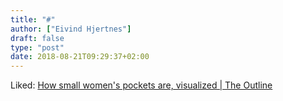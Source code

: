 ```yaml
---
title: "#"
author: ["Eivind Hjertnes"]
draft: false
type: "post"
date: 2018-08-21T09:29:37+02:00
---
```


Liked:
[How
small women's pockets are, visualized | The Outline](https://theoutline.com/post/5912/how-small-womens-pockets-are-visualized?zd=1&zi=mpemdydz)
